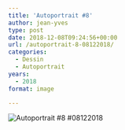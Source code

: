 ```yaml
---
title: 'Autoportrait #8'
author: jean-yves
type: post
date: 2018-12-08T09:24:56+00:00
url: /autoportrait-8-08122018/
categories:
  - Dessin
  - Autoportrait
years:
  - 2018
format: image

---
```

![Autoportrait #8 #08122018](./img_0032.jpg)